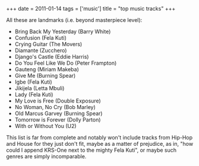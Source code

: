 +++
date = 2011-01-14
tags = ['music']
title = "top music tracks"
+++

All these are landmarks (i.e. beyond masterpiece level):

-   Bring Back My Yesterday (Barry White)
-   Confusion (Fela Kuti)
-   Crying Guitar (The Movers)
-   Diamante (Zucchero)
-   Django\'s Castle (Eddie Harris)
-   Do You Feel Like We Do (Peter Frampton)
-   Gauteng (Miriam Makeba)
-   Give Me (Burning Spear)
-   Igbe (Fela Kuti)
-   Jikijela (Letta Mbuli)
-   Lady (Fela Kuti)
-   My Love is Free (Double Exposure)
-   No Woman, No Cry (Bob Marley)
-   Old Marcus Garvey (Burning Spear)
-   Tomorrow is Forever (Dolly Parton)
-   With or Without You (U2)

This list is far from complete and notably won\'t include tracks from
Hip-Hop and House for they just don\'t fit, maybe as a matter of
prejudice, as in, \"how could I append KRS-One next to the mighty Fela
Kuti\", or maybe such genres are simply incomparable.
